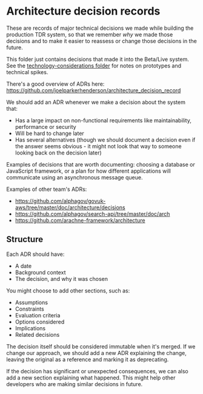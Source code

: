 # Architecture decision records

These are records of major technical decisions we made while building the
production TDR system, so that we remember _why_ we made those decisions and to
make it easier to reassess or change those decisions in the future.

This folder just contains decisions that made it into the Beta/Live system. See
the [technology-considerations folder](../technology-considerations) for notes
on prototypes and technical spikes.

There's a good overview of ADRs here: https://github.com/joelparkerhenderson/architecture_decision_record

We should add an ADR whenever we make a decision about the system that:

- Has a large impact on non-functional requirements like maintainability,
  performance or security
- Will be hard to change later
- Has several alternatives (though we should document a decision even if the
  answer seems obvious - it might not look that way to someone looking back on
  the decision later)

Examples of decisions that are worth documenting: choosing a database or
JavaScript framework, or a plan for how different applications will communicate
using an asynchronous message queue.

Examples of other team's ADRs:

- https://github.com/alphagov/govuk-aws/tree/master/doc/architecture/decisions
- https://github.com/alphagov/search-api/tree/master/doc/arch
- https://github.com/arachne-framework/architecture

## Structure

Each ADR should have:

- A date
- Background context
- The decision, and why it was chosen

You might choose to add other sections, such as:

- Assumptions
- Constraints
- Evaluation criteria
- Options considered
- Implications
- Related decisions

The decision itself should be considered immutable when it's merged. If we
change our approach, we should add a new ADR explaining the change, leaving the
original as a reference and marking it as deprecating.

If the decision has significant or unexpected consequences, we can also add a
new section explaining what happened. This might help other developers who are
making similar decisions in future.
